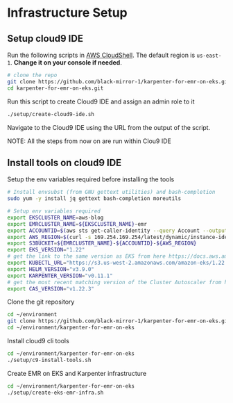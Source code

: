 # Infrastructure Setup

## Setup cloud9 IDE


Run the following scripts in [AWS CloudShell](https://us-east-1.console.aws.amazon.com/cloudshell?region=us-east-1). The default region is `us-east-1`. **Change it on your console if needed**.

```bash
# clone the repo
git clone https://github.com/black-mirror-1/karpenter-for-emr-on-eks.git
cd karpenter-for-emr-on-eks.git
````

Run this script to create Cloud9 IDE and assign an admin role to it
```bash
./setup/create-cloud9-ide.sh
```

Navigate to the Cloud9 IDE using the URL from the output of the script.

NOTE: All the steps from now on are run within Clou9 IDE

## Install tools on cloud9 IDE

Setup the env variables required before installing the tools

```bash
# Install envsubst (from GNU gettext utilities) and bash-completion
sudo yum -y install jq gettext bash-completion moreutils

# Setup env variables required
export EKSCLUSTER_NAME=aws-blog
export EMRCLUSTER_NAME=${EKSCLUSTER_NAME}-emr
export ACCOUNTID=$(aws sts get-caller-identity --query Account --output text)
export AWS_REGION=$(curl -s 169.254.169.254/latest/dynamic/instance-identity/document | jq -r '.region')
export S3BUCKET=${EMRCLUSTER_NAME}-${ACCOUNTID}-${AWS_REGION}
export EKS_VERSION="1.22"
# get the link to the same version as EKS from here https://docs.aws.amazon.com/eks/latest/userguide/install-kubectl.html
export KUBECTL_URL="https://s3.us-west-2.amazonaws.com/amazon-eks/1.22.6/2022-03-09/bin/linux/amd64/kubectl"
export HELM_VERSION="v3.9.0"
export KARPENTER_VERSION="v0.11.1"
# get the most recent matching version of the Cluster Autoscaler from here https://github.com/kubernetes/autoscaler/releases
export CAS_VERSION="v1.22.3"
```


Clone the git repository

```bash
cd ~/environment
git clone https://github.com/black-mirror-1/karpenter-for-emr-on-eks.git
cd ~/environment/karpenter-for-emr-on-eks
```

Install cloud9 cli tools

```bash
cd ~/environment/karpenter-for-emr-on-eks
./setup/c9-install-tools.sh
```

Create EMR on EKS and Karpenter infrastructure

```bash
cd ~/environment/karpenter-for-emr-on-eks
./setup/create-eks-emr-infra.sh
```


